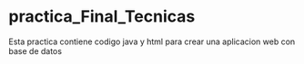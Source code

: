 # practica_Final_Tecnicas

Esta practica contiene codigo java y html para crear una aplicacion web con base de datos 
